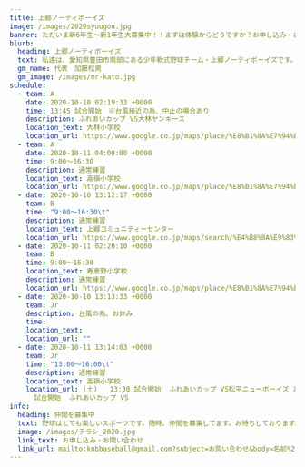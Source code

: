 ```yaml
---
title: 上郷ノーティボーイズ
image: /images/2020syuugou.jpg
banner: ただいま新6年生～新1年生大募集中！！まずは体験からどうですか？お申し込み・お問い合わせはお気軽にどうぞ！！
blurb:
  heading: 上郷ノーティボーイズ
  text: 私達は、愛知県豊田市南部にある少年軟式野球チーム・上郷ノーティボーイズです。野球を愛する少年・少女達の夢を育み、軟式野球を正しく指導し、体力向上と礼儀を養成します。また、親友同士の友情と交歓の場を与え、規則正しい明朗な少年・少女を育成することを目的としています。
  gm_name: 代表　加藤松男
  gm_image: /images/mr-kato.jpg
schedule:
  - team: A
    date: 2020-10-10 02:19:33 +0000
    time: 13:45 試合開始　※台風接近の為、中止の場合あり
    description: ふれあいカップ VS大林ヤンキース
    location_text: 大林小学校
    location_url: https://www.google.co.jp/maps/place/%E8%B1%8A%E7%94%B0%E5%B8%82%E7%AB%8B%E5%A4%A7%E6%9E%97%E5%B0%8F%E5%AD%A6%E6%A0%A1/@35.0486093,137.1423037,17z/data=!3m1!4b1!4m5!3m4!1s0x6004a1db630ec369:0x3eac6b1124d0eea9!8m2!3d35.0486049!4d137.1444924
  - team: A
    date: 2020-10-11 04:00:00 +0000
    time: 9:00～16:30
    description: 通常練習
    location_text: 高嶺小学校
    location_url: https://www.google.co.jp/maps/place/%E8%B1%8A%E7%94%B0%E5%B8%82%E7%AB%8B%E9%AB%98%E5%B6%BA%E5%B0%8F%E5%AD%A6%E6%A0%A1/@35.0075107,137.1213073,17z/data=!3m1!4b1!4m5!3m4!1s0x600498b09c36b6b3:0x3eb6ffe6df2f4626!8m2!3d35.0075063!4d137.123496
  - date: 2020-10-10 13:12:17 +0000
    team: B
    time: "9:00～16:30\t"
    description: 通常練習
    location_text: 上郷コミュニティーセンター
    location_url: https://www.google.co.jp/maps/search/%E4%B8%8A%E9%83%B7%E3%82%B3%E3%83%9F%E3%83%A5%E3%83%8B%E3%83%86%E3%82%A3%E3%83%BC%E3%82%BB%E3%83%B3%E3%82%BF%E3%83%BC/@35.0169477,137.132209,17z/data=!3m1!4b1
  - date: 2020-10-11 02:20:10 +0000
    team: B
    time: 9:00～16:30
    location_text: 寿恵野小学校
    description: 通常練習
    location_url: https://www.google.co.jp/maps/place/%E8%B1%8A%E7%94%B0%E5%B8%82%E7%AB%8B%E5%AF%BF%E6%81%B5%E9%87%8E%E5%B0%8F%E5%AD%A6%E6%A0%A1/@35.0289365,137.1499781,17z/data=!3m1!4b1!4m5!3m4!1s0x6004a21e23eeadcd:0xbc68312ab524b9f2!8m2!3d35.0289321!4d137.1521668
  - date: 2020-10-10 13:13:33 +0000
    team: Jr
    description: 台風の為、お休み
    time: 　
    location_text: 　
    location_url: ""
  - date: 2020-10-11 13:14:03 +0000
    team: Jr
    time: "13:00～16:00\t"
    description: 通常練習
    location_text: 高嶺小学校
    location_url: (土)	13:30 試合開始	ふれあいカップ VS松平ニューボーイズ	高嶺小学校 A	2020年10月4日(日)	10:30
      試合開始	ふれあいカップ VS
info:
  heading: 仲間を募集中
  text: 野球はとても楽しいスポーツです。随時、仲間を募集してます。お待ちしております。
  image: /images/チラシ_2020.jpg
  link_text: お申し込み・お問い合わせ
  link_url: mailto:knbbaseball@gmail.com?subject=お問い合わせ&body=名前%20%3A%0D%0Aふりがな%20%3A%0D%0A電話%20%3A%0D%0A学校名%20%3A%0D%0A学年%20%3A%0D%0Aお問い合せ内容%20%3A（例、体験・見学・入団希望）
---
```

